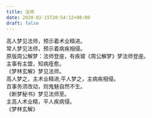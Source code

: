 ```yaml
---
title: 法师
date: 2020-02-15T20:54:12+08:00
draft: false
---
```


高人梦见法师，预示着术业精进。<br>
常人梦见法师，预示着病疾相侵。<br>
原版周公解梦：法师登座，有疾玻《周公解梦》梦法师登座。<br>
主事有主盟，知病痊愈。<br>
《梦林玄解》梦见法师。<br>
高人梦之，主术业精进;平人梦之，主病疾相侵。<br>
百事务须改动，则鬼魅自然不生。<br>
《断梦秘书》梦见法师至。<br>
主高人术业精，平人疾病侵。<br>
《梦林玄解》